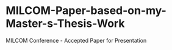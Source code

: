 # MILCOM-Paper-based-on-my-Master-s-Thesis-Work
MILCOM Conference - Accepted Paper for Presentation
